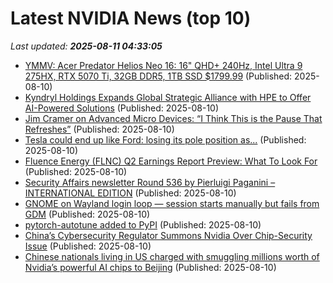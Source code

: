 # Latest NVIDIA News (top 10)
_Last updated: **2025-08-11 04:33:05**_

- [YMMV: Acer Predator Helios Neo 16: 16" QHD+ 240Hz, Intel Ultra 9 275HX, RTX 5070 Ti, 32GB DDR5, 1TB SSD $1799.99](https://slickdeals.net/f/18518668-ymmv-acer-predator-helios-neo-16-16-qhd-240hz-intel-ultra-9-275hx-rtx-5070-ti-32gb-ddr5-1tb-ssd-1799-99) (Published: 2025-08-10)
- [Kyndryl Holdings Expands Global Strategic Alliance with HPE to Offer AI-Powered Solutions](https://finance.yahoo.com/news/kyndryl-holdings-expands-global-strategic-040535068.html) (Published: 2025-08-10)
- [Jim Cramer on Advanced Micro Devices: “I Think This is the Pause That Refreshes”](https://finance.yahoo.com/news/jim-cramer-advanced-micro-devices-040020018.html) (Published: 2025-08-10)
- [Tesla could end up like Ford: losing its pole position as...](https://observer.co.uk/news/business/article/tesla-could-end-up-like-ford-losing-its-pole-position-as-dull-corporate-rivals-take-lead) (Published: 2025-08-10)
- [Fluence Energy (FLNC) Q2 Earnings Report Preview: What To Look For](https://finance.yahoo.com/news/fluence-energy-flnc-q2-earnings-030448395.html) (Published: 2025-08-10)
- [Security Affairs newsletter Round 536 by Pierluigi Paganini – INTERNATIONAL EDITION](https://securityaffairs.com/180993/breaking-news/security-affairs-newsletter-round-536-by-pierluigi-paganini-international-edition.html) (Published: 2025-08-10)
- [GNOME on Wayland login loop — session starts manually but fails from GDM](https://askubuntu.com/questions/1554298/gnome-on-wayland-login-loop-session-starts-manually-but-fails-from-gdm) (Published: 2025-08-10)
- [pytorch-autotune added to PyPI](https://pypi.org/project/pytorch-autotune/) (Published: 2025-08-10)
- [China’s Cybersecurity Regulator Summons Nvidia Over Chip-Security Issue](https://www.hoover.org/research/chinas-cybersecurity-regulator-summons-nvidia-over-chip-security-issue) (Published: 2025-08-10)
- [Chinese nationals living in US charged with smuggling millions worth of Nvidia’s powerful AI chips to Beijing](https://www.hoover.org/research/chinese-nationals-living-us-charged-smuggling-millions-worth-nvidias-powerful-ai-chips) (Published: 2025-08-10)
